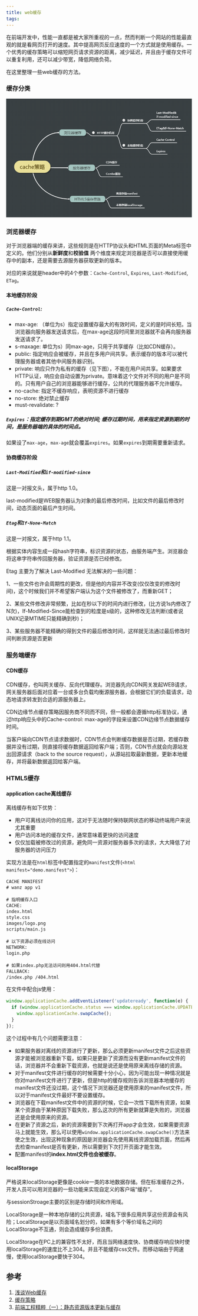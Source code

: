 ```yaml
---
title: web缓存
tags:
---
```


在前端开发中，性能一直都是被大家所重视的一点，然而判断一个网站的性能最直观的就是看网页打开的速度。其中提高网页反应速度的一个方式就是使用缓存。一个优秀的缓存策略可以缩短网页请求资源的距离，减少延迟，并且由于缓存文件可以重复利用，还可以减少带宽，降低网络负荷。

在这里整理一些web缓存的方法。

### 缓存分类

![缓存分类](/images/classify.png)

<!-- more -->

### 浏览器缓存

对于浏览器端的缓存来讲，这些规则是在HTTP协议头和HTML页面的Meta标签中定义的。他们分别从**新鲜度**和**校验值**
两个维度来规定浏览器是否可以直接使用缓存中的副本，还是需要去源服务器获取更新的版本。

对应的来说就是header中的4个参数：`Cache-Control`, `Expires`, `Last-Modified`, `ETag`。

#### 本地缓存阶段

##### `Cache-Control`: 
- max-age: （单位为s）指定设置缓存最大的有效时间，定义的是时间长短。当浏览器向服务器发送请求后，在max-age这段时间里浏览器就不会再向服务器发送请求了。
- s-maxage: 单位为s）同max-age，只用于共享缓存（比如CDN缓存）。
- public: 指定响应会被缓存，并且在多用户间共享。表示缓存的版本可以被代理服务器或者其他中间服务器识别。
- private: 响应只作为私有的缓存（见下图），不能在用户间共享。如果要求HTTP认证，响应会自动设置为private。意味着这个文件对不同的用户是不同的。只有用户自己的浏览器能够进行缓存，公共的代理服务器不允许缓存。
- no-cache: 指定不缓存响应，表明资源不进行缓存
- no-store: 绝对禁止缓存
- must-revalidate: ?

##### `Expires`：指定缓存到期GMT的绝对时间; 缓存过期时间，用来指定资源到期的时间，是服务器端的具体的时间点。

如果设了`max-age`，`max-age`就会覆盖`expires`。如果`expires`到期需要重新请求。

#### 协商缓存阶段

##### `Last-Modified`和`if-modified-since`
这是一对报文头，属于http 1.0。

last-modified是WEB服务器认为对象的最后修改时间，比如文件的最后修改时间，动态页面的最后产生时间。

##### `Etag`和`If-None-Match`
这是一对报文，属于http 1.1。

根据实体内容生成一段hash字符串，标识资源的状态，由服务端产生。浏览器会将这串字符串传回服务器，验证资源是否已经修改。

Etag 主要为了解决 Last-Modified 无法解决的一些问题：

1、一些文件也许会周期性的更改，但是他的内容并不改变(仅仅改变的修改时间)，这个时候我们并不希望客户端认为这个文件被修改了，而重新GET；

2、某些文件修改非常频繁，比如在秒以下的时间内进行修改，(比方说1s内修改了N次)，If-Modified-Since能检查到的粒度是s级的，这种修改无法判断(或者说UNIX记录MTIME只能精确到秒)；

3、某些服务器不能精确的得到文件的最后修改时间，这样就无法通过最后修改时间判断资源是否更新 

### 服务端缓存

#### CDN缓存
CDN缓存，也叫网关缓存、反向代理缓存。浏览器先向CDN网关发起WEB请求，网关服务器后面对应着一台或多台负载均衡源服务器，会根据它们的负载请求，动态地请求转发到合适的源服务器上。

CDN边缘节点缓存策略因服务商不同而不同，但一般都会遵循http标准协议，通过http响应头中的Cache-control: max-age的字段来设置CDN边缘节点数据缓存时间。

当客户端向CDN节点请求数据时，CDN节点会判断缓存数据是否过期，若缓存数据并没有过期，则直接将缓存数据返回给客户端；否则，CDN节点就会向源站发出回源请求（back to the source request），从源站拉取最新数据，更新本地缓存，并将最新数据返回给客户端。

### HTML5缓存

#### application cache离线缓存
离线缓存有如下优势：
- 用户可离线访问你的应用，这对于无法随时保持联网状态的移动终端用户来说尤其重要
- 用户访问本地的缓存文件，通常意味着更快的访问速度
- 仅仅加载被修改过的资源，避免同一资源对服务器多次的请求，大大降低了对服务器的访问压力

实现方法是在`html`标签中配置指定的`manifest`文件(`<html manifest="demo.manifest">`)：
```
CACHE MANIFEST
# wanz app v1

# 指明缓存入口
CACHE:
index.html
style.css
images/logo.png
scripts/main.js

# 以下资源必须在线访问
NETWORK:
login.php

# 如果index.php无法访问则用404.html代替
FALLBACK:
/index.php /404.html
```

在文件中配合js使用：
```javascript
window.applicationCache.addEventListener('updateready', function(e) {
  if (window.applicationCache.status === window.applicationCache.UPDATEREADY) {
    window.applicationCache.swapCache();
  }
});
```

这个过程中有几个问题需要注意：

- 如果服务器对离线的资源进行了更新，那么必须更新manifest文件之后这些资源才能被浏览器重新下载，如果只是更新了资源而没有更新manifest文件的话，浏览器并不会重新下载资源，也就是说还是使用原来离线存储的资源。
- 对于manifest文件进行缓存的时候需要十分小心，因为可能出现一种情况就是你对manifest文件进行了更新，但是http的缓存规则告诉浏览器本地缓存的manifest文件还没过期，这个情况下浏览器还是使用原来的manifest文件，所以对于manifest文件最好不要设置缓存。
- 浏览器在下载manifest文件中的资源的时候，它会一次性下载所有资源，如果某个资源由于某种原因下载失败，那么这次的所有更新就算是失败的，浏览器还是会使用原来的资源。
- 在更新了资源之后，新的资源需要到下次再打开app才会生效，如果需要资源马上就能生效，那么可以使用`window.applicationCache.swapCache()`方法来使之生效，出现这种现象的原因是浏览器会先使用离线资源加载页面，然后再去检查manifest是否有更新，所以需要到下次打开页面才能生效。
- 配置manifest的**index.html文件也会被缓存**。

#### localStorage

严格说来localStorage更像是cookie一类的本地数据存储。但在标准缓存之外，开发人员可以用浏览器的一些功能来实现自定义的客户端“缓存”。

与sessionStroage主要的区别是存储时间和作用域。

LocalStorage是一种本地存储的公共资源，域名下很多应用共享这份资源会有风险；LocalStorage是以页面域名划分的，如果有多个等价域名之间的LocalStorage不互通，则会造成缓存多份浪费。

LocalStorage在PC上的兼容性不太好，而且当网络速度快、协商缓存响应快时使用localStorage的速度比不上304。并且不能缓存css文件。而移动端由于网速慢，使用localStorage要快于304。


## 参考
1. [浅谈Web缓存](http://www.alloyteam.com/2016/03/discussion-on-web-caching/)
2. [缓存策略](http://imweb.io/topic/55c6f9bac222e3af6ce235b9)
3. [前端工程精粹（一）：静态资源版本更新与缓存](http://www.infoq.com/cn/articles/front-end-engineering-and-performance-optimization-part1)
